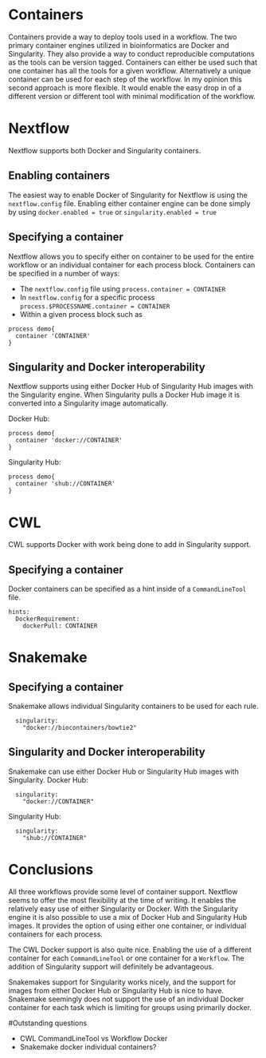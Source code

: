 # Containers
Containers provide a way to deploy tools used in a workflow. The two primary container engines utilized in bioinformatics are Docker and Singularity. They also provide a way to conduct reproducible computations as the tools can be version tagged. Containers can either be used such that one container has all the tools for a given workflow. Alternatively a unique container can be used for each step of the workflow. In my opinion this second approach is more flexible. It would enable the easy drop in of a different version or different tool with minimal modification of the workflow. 


# Nextflow
Nextflow supports both Docker and Singularity containers. 
## Enabling containers
The easiest way to enable Docker of Singularity for Nextflow is using the `nextflow.config` file. Enabling either container engine can be done simply by using `docker.enabled = true` or `singularity.enabled = true`

## Specifying a container
Nextflow allows you to specify either on container to be used for the entire workflow or an individual container for each process block. Containers can be specified in a number of ways:
* The `nextflow.config` file using `process.container = CONTAINER`
* In `nextflow.config` for a specific process `process.$PROCESSNAME.container = CONTAINER`
* Within a given process block such as
```
process demo{
  container 'CONTAINER'
}
```

## Singularity and Docker interoperability
Nextflow supports using either Docker Hub of Singularity Hub images with the Singularity engine. When Singularity pulls a Docker Hub image it is converted into a Singularity image automatically. 

Docker Hub:
```
process demo{
  container 'docker://CONTAINER'
}
```

Singularity Hub:
```
process demo{
  container 'shub://CONTAINER'
}
```

# CWL 
CWL supports Docker with work being done to add in Singularity support.

## Specifying a container
Docker containers can be specified as a hint inside of a `CommandLineTool` file. 
```
hints:
  DockerRequirement:
    dockerPull: CONTAINER
```

# Snakemake 
## Specifying a container
Snakemake allows individual Singularity containers to be used for each rule. 
```
  singularity:
    "docker://biocontainers/bowtie2"
```

## Singularity and Docker interoperability
Snakemake can use either Docker Hub or Singularity Hub images with Singularity. 
Docker Hub:
```
  singularity:
    "docker://CONTAINER"
```

Singularity Hub:
```
  singularity:
    "shub://CONTAINER"
```

# Conclusions
All three workflows provide some level of container support. Nextflow seems to offer the most flexibility at the time of writing. It enables the relatively easy use of either Singularity or Docker. With the Singularity engine it is also possible to use a mix of Docker Hub and Singularity Hub images. It provides the option of using either one container, or individual containers for each process. 

The CWL Docker support is also quite nice. Enabling the use of a different container for each `CommandLineTool` or one container for a `Workflow`. The addition of Singularity support will definitely be advantageous. 

Snakemakes support for Singularity works nicely, and the support for images from either Docker Hub or Singularity Hub is nice to have. Snakemake seemingly does not support the use
of an individual Docker container for each task which is limiting for groups using primarily docker. 

#Outstanding questions
* CWL CommandLineTool vs Workflow Docker
* Snakemake docker individual containers?